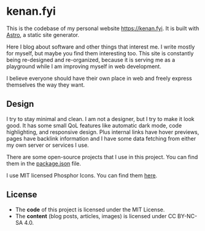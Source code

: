 # kenan.fyi

This is the codebase of my personal website https://kenan.fyi. It is built with [Astro](https://astro.build), a static site generator.

Here I blog about software and other things that interest me. I write mostly for myself, but maybe you find them interesting too. This site is constantly being re-designed and re-organized, because it is serving me as a playground while I am improving myself in web development.

I believe everyone should have their own place in web and freely express themselves the way they want.

## Design

I try to stay minimal and clean. I am not a designer, but I try to make it look good. It has some small QoL features like automatic dark mode, code highlighting, and responsive design. Plus internal links have hover previews, pages have backlink information and I have some data fetching from either my own server or services I use.

There are some open-source projects that I use in this project. You can find them in the [package.json](./package.json) file.

I use MIT licensed Phosphor Icons. You can find them [here](https://phosphoricons.com/).

## License

- The **code** of this project is licensed under the MIT License.
- The **content** (blog posts, articles, images) is licensed under CC BY-NC-SA 4.0.
